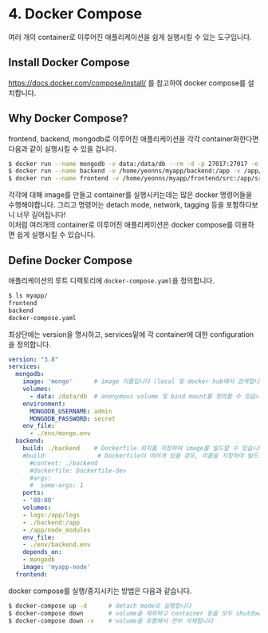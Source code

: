 # 4. Docker Compose
여러 개의 container로 이루어진 애플리케이션을 쉽게 실행시킬 수 있는 도구입니다.

## Install Docker Compose
https://docs.docker.com/compose/install/ 를 참고하여 docker compose를 설치합니다.

## Why Docker Compose?
frontend, backend, mongodb로 이루어진 애플리케이션을 각각 container화한다면 다음과 같이 실행시킬 수 있을 겁니다.
```sh
$ docker run --name mongodb -v data:/data/db --rm -d -p 27017:27017 -e MONGO_USERNAME=admin -e MONGO_PASSWORD=secret mongo
$ docker run --name backend -v /home/yeonns/myapp/backend:/app -v /app/node_modules -v logs:/app/logs -d --rm -p 80:80 --network myapp myapp-node
$ docker run --name frontend -v /home/yeonns/myapp/frontend/src:/app/src --rm -p 3000:3000 -it myapp-react
```
각각에 대해 image를 만들고 container를 실행시키는데는 많은 docker 명령어들을 수행해야합니다. 그리고 명령어는 detach mode, network, tagging 등을 포함하다보니 너무 길어집니다!  
이처럼 여러개의 container로 이루어진 애플리케이션은 docker compose를 이용하면 쉽게 실행시킬 수 있습니다.

## Define Docker Compose
애플리케이션의 루트 디렉토리에 ```docker-compose.yaml```을 정의합니다.
```sh
$ ls myapp/
frontend
backend
docker-compose.yaml
```
최상단에는 version을 명시하고, services밑에 각 container에 대한 configuration을 정의합니다.
```yaml
version: "3.8"
services:
  mongodb:
    image: 'mongo'      # image 이름입니다 (local 및 docker hub에서 검색합니다)
    volumes:
      - data: /data/db  # anonymous volume 및 bind mount를 정의할 수 있습니다
    environment:
      MONGODB_USERNAME: admin
      MONGODB_PASSWORD: secret
    env_file:
      - ./env/mongo.env
  backend:
    build: ./backend    # Dockerfile 위치를 지정하여 image를 빌드할 수 있습니다
    #build:              # Dockerfile이 여러개 있을 경우, 이름을 지정하여 빌드할 수 있습니다
      #context: ./backend
      #dockerfile: Dockerfile-dev
      #args:
      #  some-args: 1
    ports:
    - '80:80'
    volumes:
    - logs:/app/logs
    - ./backend:/app
    - /app/node_modules
    env_file:
    - ./env/backend.env
    depends_on:
    - mongodb
    image: 'myapp-node'
  frontend:
```

docker compose를 실행/중지시키는 방법은 다음과 같습니다.
```sh
$ docker-compose up -d      # detach mode로 실행합니다
$ docker-compose down       # volume을 제외하고 container 등을 모두 shutdown 및 삭제합니다
$ docker-compose down -v    # volume을 포함해서 전부 삭제합니다
```